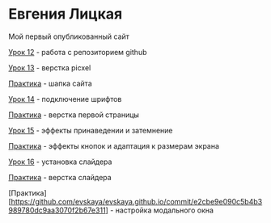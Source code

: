 # Евгения Лицкая 

Мой первый опубликованный сайт


[Урок 12](https://evskaya.github.io/github/ "Мой первый опубликованный сайт") - работа с репозиторием github


[Урок 13](https://github.com/evskaya/evskaya.github.io/tree/main/pixel-form-test/src) - верстка picxel


[Практика](https://github.com/evskaya/evskaya.github.io/tree/main/lesson_14) - шапка сайта

[Урок 14](https://github.com/evskaya/evskaya.github.io/tree/main/git-fonts) - подключение шрифтов


[Практика](https://github.com/evskaya/evskaya.github.io/tree/main/lesson_15) - верстка первой страницы


[Урок 15](https://github.com/evskaya/evskaya.github.io/tree/main/homework%2015) - эффекты принаведении и затемнение

[Практика](https://github.com/evskaya/evskaya.github.io/tree/main/part_16) - эффекты кнопок и адаптация к размерам экрана

[Урок 16](https://github.com/evskaya/evskaya.github.io/upload/main) - установка слайдера

[Практика](https://github.com/evskaya/evskaya.github.io/tree/main/урок%2017) - верстка слайдера

[Практика][https://github.com/evskaya/evskaya.github.io/commit/e2cbe9e090c5b4b3989780dc9aa3070f2b67e311] - настройка модального окна
